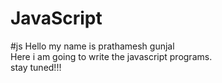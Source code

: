 # JavaScript

#js
Hello my name is prathamesh gunjal
<br>
Here i am going to write the javascript programs.
<br>
stay tuned!!!
<br>

